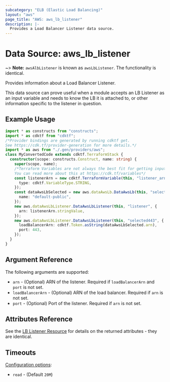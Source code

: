 ```yaml
---
subcategory: "ELB (Elastic Load Balancing)"
layout: "aws"
page_title: "AWS: aws_lb_listener"
description: |-
  Provides a Load Balancer Listener data source.
---
```


# Data Source: aws_lb_listener

~> **Note:** `awsAlbListener` is known as `awsLbListener`. The functionality is identical.

Provides information about a Load Balancer Listener.

This data source can prove useful when a module accepts an LB Listener as an input variable and needs to know the LB it is attached to, or other information specific to the listener in question.

## Example Usage

```typescript
import * as constructs from "constructs";
import * as cdktf from "cdktf";
/*Provider bindings are generated by running cdktf get.
See https://cdk.tf/provider-generation for more details.*/
import * as aws from "./.gen/providers/aws";
class MyConvertedCode extends cdktf.TerraformStack {
  constructor(scope: constructs.Construct, name: string) {
    super(scope, name);
    /*Terraform Variables are not always the best fit for getting inputs in the context of Terraform CDK.
    You can read more about this at https://cdk.tf/variables*/
    const listenerArn = new cdktf.TerraformVariable(this, "listener_arn", {
      type: cdktf.VariableType.STRING,
    });
    const dataAwsLbSelected = new aws.dataAwsLb.DataAwsLb(this, "selected", {
      name: "default-public",
    });
    new aws.dataAwsLbListener.DataAwsLbListener(this, "listener", {
      arn: listenerArn.stringValue,
    });
    new aws.dataAwsLbListener.DataAwsLbListener(this, "selected443", {
      loadBalancerArn: cdktf.Token.asString(dataAwsLbSelected.arn),
      port: 443,
    });
  }
}

```

## Argument Reference

The following arguments are supported:

* `arn` - (Optional) ARN of the listener. Required if `loadBalancerArn` and `port` is not set.
* `loadBalancerArn` - (Optional) ARN of the load balancer. Required if `arn` is not set.
* `port` - (Optional) Port of the listener. Required if `arn` is not set.

## Attributes Reference

See the [LB Listener Resource](/docs/providers/aws/r/lb_listener.html) for details on the returned attributes - they are identical.

## Timeouts

[Configuration options](https://developer.hashicorp.com/terraform/language/resources/syntax#operation-timeouts):

- `read` - (Default `20M`)

<!-- cache-key: cdktf-0.17.0-pre.15 input-b96ff3cfe652e14e005933d1f6defbbb9f1e30b6bc444d5a1c60787ff0808d65 -->